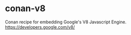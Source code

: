 # conan-v8
Conan recipe for embedding Google's V8 Javascript Engine.   https://developers.google.com/v8/
